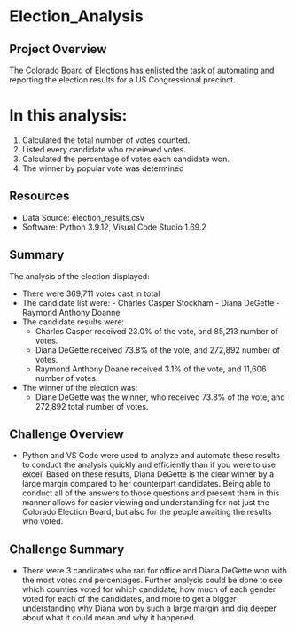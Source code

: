 # Election_Analysis

## Project Overview
The Colorado Board of Elections has enlisted the task of automating and reporting the election results for a US Congressional precinct.

# In this analysis:

1. Calculated the total number of votes counted.
2. Listed every candidate who receieved votes.
3. Calculated the percentage of votes each candidate won.
4. The winner by popular vote was determined

## Resources
- Data Source: election_results.csv
- Software: Python 3.9.12, Visual Code Studio 1.69.2

## Summary
The analysis of the election displayed:
- There were 369,711 votes cast in total
- The candidate list were: 
      - Charles Casper Stockham
      - Diana DeGette
      - Raymond Anthony Doanne 
 - The candidate results were:  
      - Charles Casper received 23.0% of the vote, and 85,213 number of votes.
      - Diana DeGette received 73.8% of the vote, and 272,892 number of votes.
      - Raymond Anthony Doane received 3.1% of the vote, and 11,606 number of votes.
 - The winner of the election was:
      - Diane DeGette was the winner, who received 73.8% of the vote, and 272,892 total number of votes.

## Challenge Overview

 - Python and VS Code were used to analyze and automate these results to conduct the analysis quickly and efficiently than if you were to use excel. Based on these results, Diana DeGette is the clear winner by a large margin compared to her counterpart candidates. Being able to conduct all of the answers to those questions and present them in this manner allows for easier viewing and understanding for not just the Colorado Election Board, but also for the people awaiting the results who voted. 

## Challenge Summary
 
 - There were 3 candidates who ran for office and Diana DeGette won with the most votes and percentages. Further analysis could be done to see which counties voted for which candidate, how much of each gender voted for each of the candidates, and more to get a bigger understanding why Diana won by such a large margin and dig deeper about what it could mean and why it happened.
